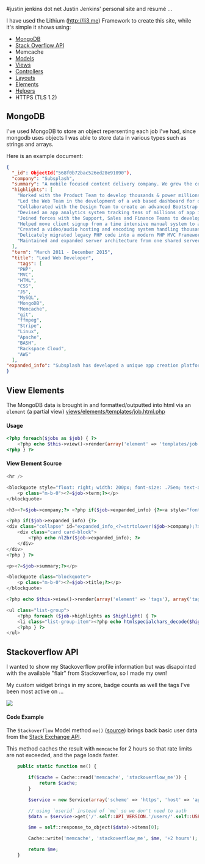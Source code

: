 #justin jenkins dot net
Justin Jenkins' personal site and résumé ...

I have used the Lithium (http://li3.me) Framework to create this site, while it's simple it 
shows using:

* [MongoDB](#mongodb)
* [Stack Overflow API](#stackoverflow-api)
* Memcache
* [Models](models)
* [Views](views) 
* [Controllers](controllers/ResumeController.php)
* [Layouts](views/layouts/resume.html.php)
* [Elements](views/elements)
* [Helpers](extensions/helper/Instagram.php)
* HTTPS (TLS 1.2)

## MongoDB
I've used MongoDB to store an object repersenting each job I've had, since mongodb uses objects I was able to store data 
in various types such as strings and arrays. 

Here is an example document:

```json
{
  "_id": ObjectId("568f0b72bac526ed28e91090"),
  "company": "Subsplash",
  "summary": "A mobile focused content delivery company. We grew the company from roughly 100 clients to over 3,000 and from 50,000 app downloads to over 15 million.",
  "highlights": [
    "Worked with the Product Team to develop thousands & power millions of iOS, Android, and Windows Phone apps",
    "Led the Web Team in the development of a web based dashboard for on-the-fly app creation and updating",
    "Collaborated with the Design Team to create an advanced Bootstrap hybrid UI Kit for the app dashboard",
    "Devised an app analytics system tracking tens of millions of app interactions a day using MongoDB",
    "Joined forces with the Support, Sales and Finance Teams to develop a custom intranet and CRM system",
    "Helped move client signup from a time intensive manual system to a self service online signup process using Stripe",
    "Created a video/audio hosting and encoding system handling thousands of videos a week and TBs of traffic",
    "Delicately migrated legacy PHP code into a modern PHP MVC Framework (<a href=\"http://li3.me\" target=\"_blank\">Lithium</a>)",
    "Maintained and expanded server architecture from one shared server to 30+ Linux servers with 99.9% uptime"
  ],
  "term": "March 2011 - December 2015",
  "title": "Lead Web Developer",
    "tags": [
    "PHP",
    "MVC",
    "HTML",
    "CSS",
    "JS",
    "MySQL",
    "MongoDB",
    "Memcache",
    "git",
    "ffmpeg",
    "Stripe",
    "Linux",
    "Apache",
    "BASH",
    "Rackspace Cloud",
    "AWS"
  ],
"expanded_info": "Subsplash has developed a unique app creation platform for iOS, Android, Windows Phone and Apple TV. Clients can build their app via an intuitive web based dashboard and Subsplash handles the native code, app submission, updates, and etc. The majority of their client base is non-profit organizations and churches seeking to make their multimedia content avaible via mobile devices.\n\nAlong with mobile apps Subsplash also offers many related services such as video/audio hosting and encoding, web multimedia players and embeds as well as some design services.",
}
```

## View Elements
The MongoDB data is brought in and formatted/outputted into html via an `element` (a partial view) [views/elements/templates/job.html.php](views/elements/templates/job.html.php)

#### Usage
```php
<?php foreach($jobs as $job) { ?>
	<?php echo $this->view()->render(array('element' => 'templates/job'), array('job' => $job)); ?>
<?php } ?>
```
#### View Element Source

```php
<hr />

<blockquote style="float: right; width: 200px; font-size: .75em; text-align: right; color: #6D6E75;">
	<p class="m-b-0"><?=$job->term;?></p>
</blockquote>

<h3><?=$job->company;?> <?php if($job->expanded_info) {?><a style="font-size: .35em;" class="btn btn-secondary btn-sm" data-toggle="collapse" href="#expanded_info_<?=strtolower($job->company);?>" aria-expanded="false" aria-controls="expanded_info_<?=strtolower($job->company);?>">tell me more</a><?php } ?></h3>

<?php if($job->expanded_info) {?>
<div class="collapse" id="expanded_info_<?=strtolower($job->company);?>">
	<div class="card card-block">
		<?php echo nl2br($job->expanded_info); ?>
	</div>
</div>
<?php } ?>

<p><?=$job->summary;?></p>

<blockquote class="blockquote">
	<p class="m-b-0"><?=$job->title;?></p>
</blockquote>

<?php echo $this->view()->render(array('element' => 'tags'), array('tags' => (object) $job->tags)); ?>

<ul class="list-group">
	<?php foreach ($job->highlights as $highlight) { ?>
	<li class="list-group-item"><?php echo htmlspecialchars_decode($highlight);?></li>
	<?php } ?>
</ul>
```

## Stackoverflow API

I wanted to show my Stackoverflow profile information but was disapointed with the available "flair" from Stackoverflow, so I made my own!

My custom widget brings in my score, badge counts as well the tags I've been most active on ...

![](https://5f4ddb0a0d68d2e04549-84f555cc2fb0b44c7c86d4ad83213885.ssl.cf5.rackcdn.com/stackoverflow_widget.png)

#### Code Example

The `Stackoverflow` Model method `me()` ([source](models/Stackoverflow.php)) brings back basic user data from the [Stack Exchange API](https://api.stackexchange.com/). 

This method caches the result with `memcache` for 2 hours so that rate limits are not exceeded, and the page loads faster.

```php
	public static function me() {

		if($cache = Cache::read('memcache', 'stackoverflow_me')) {
			return $cache;
		}

		$service = new Service(array('scheme' => 'https', 'host' => 'api.stackexchange.com', 'timeout' => 2));

		// using `userid` instead of `me` so we don't need to auth
		$data = $service->get('/'.self::API_VERSION.'/users/'.self::USERID.'?key='.self::KEY.'&site=stackoverflow');

		$me = self::response_to_object($data)->items[0];

		Cache::write('memcache', 'stackoverflow_me', $me, '+2 hours');

		return $me;
	}
```
